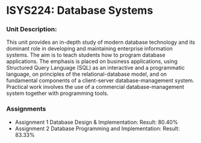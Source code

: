 # ISYS224: Database Systems
### Unit Description: 
This unit provides an in-depth study of modern database technology and its dominant role in developing and maintaining enterprise information systems. The aim is to teach students how to program database applications. The emphasis is placed on business applications, using Structured Query Language (SQL) as an interactive and a programmatic language, on principles of the relational-database model, and on fundamental components of a client-server database-management system. Practical work involves the use of a commercial database-management system together with programming tools.


### Assignments 
- Assignment 1 Database Design & Implementation: Result: 80.40%	
- Assignment 2 Database Programming and Implementation: Result: 83.33%	
